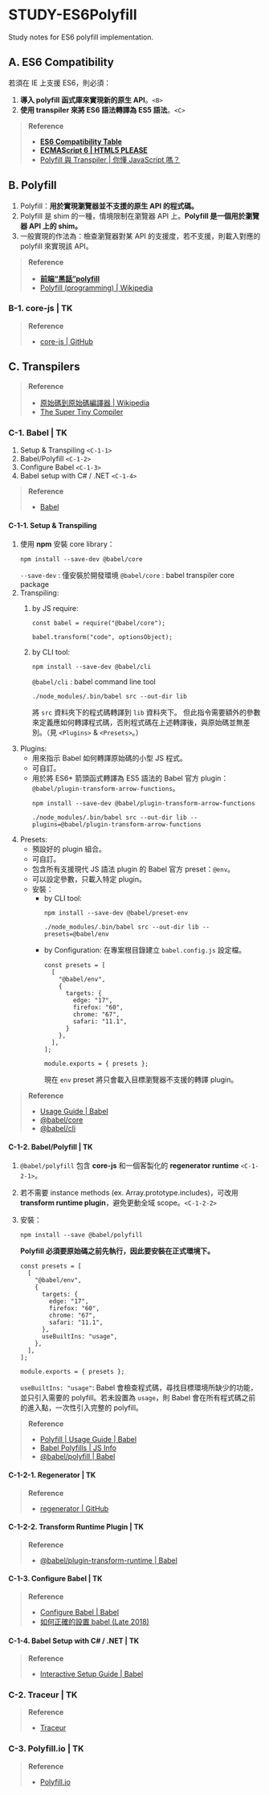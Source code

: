 # STUDY-ES6Polyfill
Study notes for ES6 polyfill implementation.

## A. ES6 Compatibility
若須在 IE 上支援 ES6，則必須：
1. **導入 polyfill 函式庫來實現新的原生 API**。`<B>`
1. **使用 transpiler 來將 ES6 語法轉譯為 ES5 語法**。`<C>` 

> **Reference**
> - **[ES6 Compatibility Table](https://kangax.github.io/compat-table/es6/)**
> - **[ECMAScript 6 | HTML5 PLEASE](https://html5please.com/#ecmascript)**
> - [Polyfill 與 Transpiler | 你懂 JavaScript 嗎？](https://cythilya.github.io/2018/10/10/intro-2/#polyfill)

## B. Polyfill
1. Polyfill：**用於實現瀏覽器並不支援的原生 API 的程式碼。**
1. Polyfill 是 shim 的一種，情境限制在瀏覽器 API 上。**Polyfill 是一個用於瀏覽器 API 上的 shim。**
2. 一般實現的作法為：檢查瀏覽器對某 API 的支援度，若不支援，則載入對應的 polyfill 來實現該 API。

> **Reference**
> - **[前端“黑話”polyfill](https://codertw.com/%E5%89%8D%E7%AB%AF%E9%96%8B%E7%99%BC/29473/)**
> - [Polyfill (programming) | Wikipedia](https://en.wikipedia.org/wiki/Polyfill_(programming))

### B-1. core-js | TK

> **Reference**
> - [core-js | GitHub](https://github.com/zloirock/core-js)

## C. Transpilers

> **Reference**
> - [原始碼到原始碼編譯器 | Wikipedia](https://zh.wikipedia.org/wiki/%E6%BA%90%E5%88%B0%E6%BA%90%E7%BC%96%E8%AF%91%E5%99%A8)
> - [The Super Tiny Compiler](https://github.com/jamiebuilds/the-super-tiny-compiler)


### C-1. Babel | TK
1. Setup & Transpiling `<C-1-1>`
1. Babel/Polyfill `<C-1-2>`
1. Configure Babel `<C-1-3>`
1. Babel setup with C# / .NET `<C-1-4>`
    
> **Reference**
> - [Babel](https://babeljs.io/docs/en/index.html)

#### C-1-1. Setup & Transpiling
1. 使用 **npm** 安裝 core library：
    ```
    npm install --save-dev @babel/core
    ```
    `--save-dev` : 僅安裝於開發環境
    `@babel/core` : babel transpiler core package
2. Transpiling:
    1. by JS require:
        ```
        const babel = require("@babel/core");

        babel.transform("code", optionsObject);
        ```       
    1. by CLI tool: 
        ```
        npm install --save-dev @babel/cli
        ```
        `@babel/cli` : babel command line tool
        
        ```
        ./node_modules/.bin/babel src --out-dir lib
        ```
        將 `src` 資料夾下的程式碼轉譯到 `lib` 資料夾下。
        但此指令需要額外的參數來定義應如何轉譯程式碼，否則程式碼在上述轉譯後，與原始碼並無差別。（見 `<Plugins>` & `<Presets>`。）
1. Plugins: 
    - 用來指示 Babel 如何轉譯原始碼的小型 JS 程式。
    - 可自訂。
    - 用於將 ES6+ 箭頭函式轉譯為 ES5 語法的 Babel 官方 plugin：`@babel/plugin-transform-arrow-functions`。
        ```
        npm install --save-dev @babel/plugin-transform-arrow-functions

        ./node_modules/.bin/babel src --out-dir lib --plugins=@babel/plugin-transform-arrow-functions
        ```
1. Presets:
    - 預設好的 plugin 組合。
    - 可自訂。
    - 包含所有支援現代 JS 語法 plugin 的 Babel 官方 preset：`@env`。
    - 可以設定參數，只載入特定 plugin。
    - 安裝：
        - by CLI tool:
            ```
            npm install --save-dev @babel/preset-env

            ./node_modules/.bin/babel src --out-dir lib --presets=@babel/env
            ```
        - by Configuration:
            在專案根目錄建立 `babel.config.js` 設定檔。
            ```
            const presets = [
              [
                "@babel/env",
                {
                  targets: {
                    edge: "17",
                    firefox: "60",
                    chrome: "67",
                    safari: "11.1",
                  }
                },
              ],
            ];

            module.exports = { presets };
            ```
            現在 `env` preset 將只會載入目標瀏覽器不支援的轉譯 plugin。
            
> **Reference**
> - [Usage Guide | Babel](https://babeljs.io/docs/en/usage)
> - [@babel/core](https://babeljs.io/docs/en/babel-core)
> - [@babel/cli](https://babeljs.io/docs/en/babel-cli)

#### C-1-2. Babel/Polyfill | TK
1. `@babel/polyfill` 包含 **core-js** 和一個客製化的 **regenerator runtime** `<C-1-2-1>`。
1. 若不需要 instance methods (ex. Array.prototype.includes)，可改用 **transform runtime plugin**，避免更動全域 scope。`<C-1-2-2>`
1. 安裝：
    ```
    npm install --save @babel/polyfill
    ```
    **Polyfill 必須要原始碼之前先執行，因此要安裝在正式環境下。**
    
    ```
    const presets = [
      [
        "@babel/env",
        {
          targets: {
            edge: "17",
            firefox: "60",
            chrome: "67",
            safari: "11.1",
          },
          useBuiltIns: "usage",
        },
      ],
    ];

    module.exports = { presets };
    ```
    `useBuiltIns: "usage"`: Babel 會檢查程式碼，尋找目標環境所缺少的功能，並只引入需要的 polyfill。若未設置為 `usage`，則 Babel 會在所有程式碼之前的進入點，一次性引入完整的 polyfill。

> **Reference**
> - [Polyfill | Usage Guide | Babel](https://babeljs.io/docs/en/usage#polyfill)
> - [Babel Polyfills | JS Info](https://javascript.info/polyfills#babel)
> - [@babel/polyfill | Babel](https://babeljs.io/docs/en/babel-polyfill/)

#### C-1-2-1. Regenerator | TK

> **Reference**
> - [regenerator | GitHub](https://github.com/facebook/regenerator)

#### C-1-2-2. Transform Runtime Plugin | TK

> **Reference**
> - [@babel/plugin-transform-runtime | Babel](https://babeljs.io/docs/en/babel-plugin-transform-runtime)

#### C-1-3. Configure Babel | TK

> **Reference**
> - [Configure Babel | Babel](https://babeljs.io/docs/en/configuration)
> - [如何正確的設置 babel (Late 2018)](https://nereuseng.github.io/2018/11/27/babel-usage/)

#### C-1-4. Babel Setup with C# / .NET | TK

> **Reference**
> - [Interactive Setup Guide | Babel](https://babeljs.io/setup.html#installation)

### C-2. Traceur | TK

> **Reference**
> - [Traceur](https://github.com/google/traceur-compiler)

### C-3. Polyfill.io | TK

> **Reference**
> - [Polyfill.io](https://polyfill.io/v3/)
